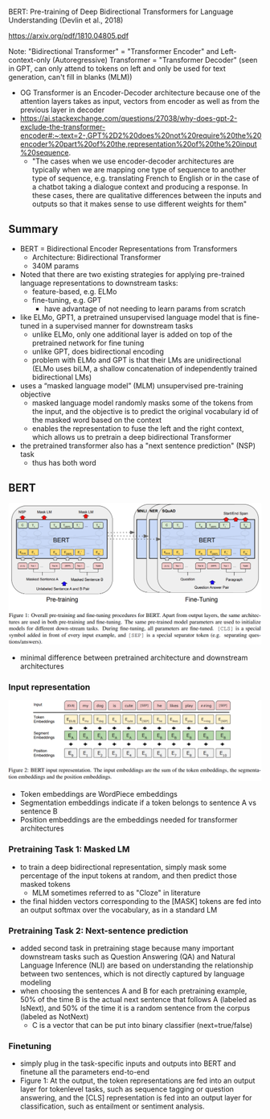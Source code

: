 BERT: Pre-training of Deep Bidirectional Transformers for Language Understanding (Devlin et al., 2018)

https://arxiv.org/pdf/1810.04805.pdf

Note: "Bidirectional Transformer" = "Transformer Encoder" and Left-context-only (Autoregressive) Transformer = "Transformer Decoder" (seen in GPT, can only attend to tokens on left and only be used for text generation, can't fill in blanks (MLM))
- OG Transformer is an Encoder-Decoder architecture because one of the attention layers takes as input, vectors from encoder as well as from the previous layer in decoder
- https://ai.stackexchange.com/questions/27038/why-does-gpt-2-exclude-the-transformer-encoder#:~:text=2-,GPT%2D2%20does%20not%20require%20the%20encoder%20part%20of%20the,representation%20of%20the%20input%20sequence.
	- "The cases when we use encoder-decoder architectures are typically when we are mapping one type of sequence to another type of sequence, e.g. translating French to English or in the case of a chatbot taking a dialogue context and producing a response. In these cases, there are qualitative differences between the inputs and outputs so that it makes sense to use different weights for them"

## Summary
- BERT = Bidirectional Encoder Representations from Transformers
	- Architecture: Bidirectional Transformer
	- 340M params
- Noted that there are two existing strategies for applying pre-trained language representations to downstream tasks: 
	- feature-based, e.g. ELMo
	- fine-tuning, e.g. GPT
		 - have advantage of not needing to learn params from scratch
- like ELMo, GPT1, a pretrained unsupervised language model that is fine-tuned in a supervised manner for downstream tasks
	- unlike ELMo, only one additional layer is added on top of the pretrained network for fine tuning
	- unlike GPT, does bidirectional encoding
	 - problem with ELMo and GPT is that their LMs are unidirectional (ELMo uses biLM, a shallow concatenation of independently trained bidirectional LMs)
 - uses a “masked language model” (MLM) unsupervised pre-training objective
	- masked language model randomly masks some of the tokens from the input, and the objective is to predict the original vocabulary id of the masked word based on the context
	- enables the representation to fuse the left and the right context, which allows us to pretrain a deep bidirectional Transformer 
 - the pretrained transformer also has a "next sentence prediction" (NSP) task
	 - thus has both word
 
## BERT
![](../../images/Pasted%20image%2020221225194032.png)
- minimal difference between pretrained architecture and downstream architectures
### Input representation
![](../../images/Pasted%20image%2020221225201717.png)
- Token embeddings are WordPiece embeddings
- Segmentation embeddings indicate if a token belongs to sentence A vs sentence B
- Position embeddings are the embeddings needed for transformer architectures
### Pretraining Task 1: Masked LM
- to train a deep bidirectional representation, simply mask some percentage of the input tokens at random, and then predict those masked tokens
	- MLM sometimes referred to as "Cloze" in literature
 - the final hidden vectors corresponding to the [MASK] tokens are fed into an output softmax over the vocabulary, as in a standard LM
### Pretraining Task 2: Next-sentence prediction
- added second task in pretraining stage because many important downstream tasks such as Question Answering (QA) and Natural Language Inference (NLI) are based on understanding the relationship between two sentences, which is not directly captured by language modeling
- when choosing the sentences A and B for each pretraining example, 50% of the time B is the actual next sentence that follows A (labeled as IsNext), and 50% of the time it is a random sentence from the corpus (labeled as NotNext)
	- C is a vector that can be put into binary classifier (next=true/false)
### Finetuning
- simply plug in the task-specific inputs and outputs into BERT and finetune all the parameters end-to-end
- Figure 1: At the output, the token representations are fed into an output layer for tokenlevel tasks, such as sequence tagging or question answering, and the [CLS] representation is fed into an output layer for classification, such as entailment or sentiment analysis.